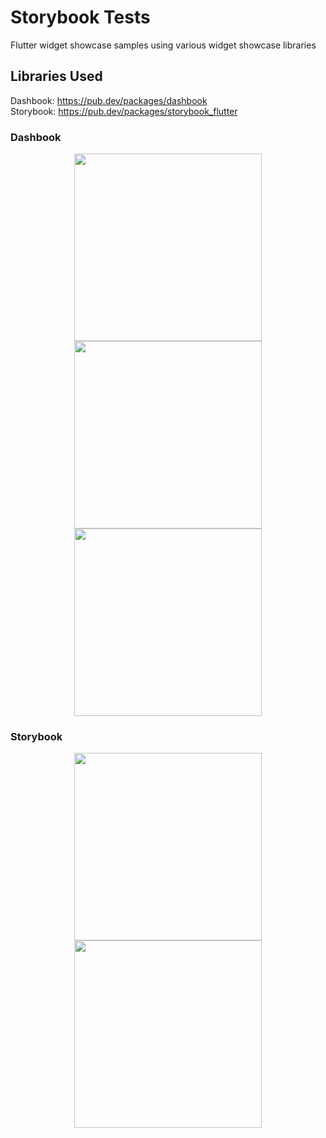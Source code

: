 # Storybook Tests

Flutter widget showcase samples using various widget showcase libraries

## Libraries Used

Dashbook: https://pub.dev/packages/dashbook<br/>
Storybook: https://pub.dev/packages/storybook_flutter<br/>

### Dashbook

<p align="center">
<img src="https://github.com/PPPeck313/Storybook-Tests/blob/master/assets/demo_dashbook_stories.png" width="300"> <img src="https://github.com/PPPeck313/Storybook-Tests/blob/master/assets/demo_dashbook_chapter.png" width="300"> <img src="https://github.com/PPPeck313/Storybook-Tests/blob/master/assets/demo_dashbook_chapter_properties.png" width="300">
</p>

### Storybook

<p align="center">
<img src="https://github.com/PPPeck313/Storybook-Tests/blob/master/assets/demo_storybook_stories.png" width="300"> <img src="https://github.com/PPPeck313/Storybook-Tests/blob/master/assets/demo_storybook_story_properties.png" width="300">
</p>
